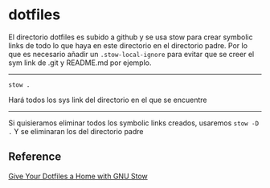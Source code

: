 # dotfiles
El directorio dotfiles es subido a github y se usa stow para crear symbolic links de todo lo que haya en este directorio en el directorio padre. Por lo que es necesario añadir un `.stow-local-ignore` para evitar que se creer el sym link de .git y README.md por ejemplo.

---

`stow .`

Hará todos los sys link del directorio en el que se encuentre

---

Si quisieramos eliminar todos los symbolic links creados, usaremos
`stow -D .`
Y se eliminaran los del directorio padre

## Reference

[Give Your Dotfiles a Home with GNU Stow](https://www.youtube.com/watch?v=CxAT1u8G7is)
